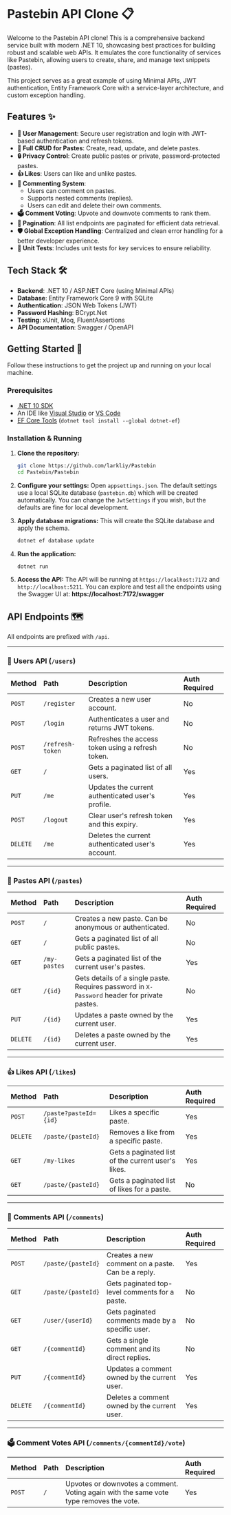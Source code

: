 # Pastebin API Clone 📋

Welcome to the Pastebin API clone! This is a comprehensive backend service built with modern .NET 10, showcasing best practices for building robust and scalable web APIs. It emulates the core functionality of services like Pastebin, allowing users to create, share, and manage text snippets (pastes).

This project serves as a great example of using Minimal APIs, JWT authentication, Entity Framework Core with a service-layer architecture, and custom exception handling.

## Features ✨

*   **👤 User Management**: Secure user registration and login with JWT-based authentication and refresh tokens.
*   **📝 Full CRUD for Pastes**: Create, read, update, and delete pastes.
*   **🔒 Privacy Control**: Create public pastes or private, password-protected pastes.
*   **👍 Likes**: Users can like and unlike pastes.
*   **💬 Commenting System**:
    *   Users can comment on pastes.
    *   Supports nested comments (replies).
    *   Users can edit and delete their own comments.
*   **🗳️ Comment Voting**: Upvote and downvote comments to rank them.
*   **📄 Pagination**: All list endpoints are paginated for efficient data retrieval.
*   **🛡️ Global Exception Handling**: Centralized and clean error handling for a better developer experience.
*   **🧪 Unit Tests**: Includes unit tests for key services to ensure reliability.

## Tech Stack 🛠️

*   **Backend**: .NET 10 / ASP.NET Core (using Minimal APIs)
*   **Database**: Entity Framework Core 9 with SQLite
*   **Authentication**: JSON Web Tokens (JWT)
*   **Password Hashing**: BCrypt.Net
*   **Testing**: xUnit, Moq, FluentAssertions
*   **API Documentation**: Swagger / OpenAPI

## Getting Started 🚀

Follow these instructions to get the project up and running on your local machine.

### Prerequisites

*   [.NET 10 SDK](https://dotnet.microsoft.com/download/dotnet/10.0)
*   An IDE like [Visual Studio](https://visualstudio.microsoft.com/) or [VS Code](https://code.visualstudio.com/)
*   [EF Core Tools](https://docs.microsoft.com/en-us/ef/core/cli/dotnet) (`dotnet tool install --global dotnet-ef`)

### Installation & Running

1.  **Clone the repository:**
    ```sh
    git clone https://github.com/larkliy/Pastebin
    cd Pastebin/Pastebin
    ```

2.  **Configure your settings:**
    Open `appsettings.json`. The default settings use a local SQLite database (`pastebin.db`) which will be created automatically. You can change the `JwtSettings` if you wish, but the defaults are fine for local development.

3.  **Apply database migrations:**
    This will create the SQLite database and apply the schema.
    ```sh
    dotnet ef database update
    ```

4.  **Run the application:**
    ```sh
    dotnet run
    ```

5.  **Access the API:**
    The API will be running at `https://localhost:7172` and `http://localhost:5211`.
    You can explore and test all the endpoints using the Swagger UI at:
    **https://localhost:7172/swagger**

## API Endpoints 🗺️

All endpoints are prefixed with `/api`.

---

### 👤 Users API (`/users`)

| Method | Path                  | Description                                       | Auth Required |
| :----- | :-------------------- | :------------------------------------------------ | :------------ |
| `POST` | `/register`           | Creates a new user account.                       | No            |
| `POST` | `/login`              | Authenticates a user and returns JWT tokens.      | No            |
| `POST` | `/refresh-token`      | Refreshes the access token using a refresh token. | No            |
| `GET`  | `/`                   | Gets a paginated list of all users.               | Yes           |
| `PUT`  | `/me`                 | Updates the current authenticated user's profile. | Yes           |
| `POST`  | `/logout`            | Clear user's refresh token and this expiry.       | Yes           |
| `DELETE`| `/me`                | Deletes the current authenticated user's account. | Yes           |

---

### 📝 Pastes API (`/pastes`)

| Method | Path                  | Description                                                              | Auth Required |
| :----- | :-------------------- | :----------------------------------------------------------------------- | :------------ |
| `POST` | `/`                   | Creates a new paste. Can be anonymous or authenticated.                  | No            |
| `GET`  | `/`                   | Gets a paginated list of all public pastes.                              | No            |
| `GET`  | `/my-pastes`          | Gets a paginated list of the current user's pastes.                      | Yes           |
| `GET`  | `/{id}`               | Gets details of a single paste. Requires password in `X-Password` header for private pastes. | No            |
| `PUT`  | `/{id}`               | Updates a paste owned by the current user.                               | Yes           |
| `DELETE`| `/{id}`              | Deletes a paste owned by the current user.                               | Yes           |

---

### 👍 Likes API (`/likes`)

| Method | Path                  | Description                                       | Auth Required |
| :----- | :-------------------- | :------------------------------------------------ | :------------ |
| `POST` | `/paste?pasteId={id}` | Likes a specific paste.                           | Yes           |
| `DELETE`| `/paste/{pasteId}`   | Removes a like from a specific paste.             | Yes           |
| `GET`  | `/my-likes`           | Gets a paginated list of the current user's likes.| Yes           |
| `GET`  | `/paste/{pasteId}`    | Gets a paginated list of likes for a paste.       | No            |

---

### 💬 Comments API (`/comments`)

| Method | Path                  | Description                                       | Auth Required |
| :----- | :-------------------- | :------------------------------------------------ | :------------ |
| `POST` | `/paste/{pasteId}`    | Creates a new comment on a paste. Can be a reply. | Yes           |
| `GET`  | `/paste/{pasteId}`    | Gets paginated top-level comments for a paste.    | No            |
| `GET`  | `/user/{userId}`      | Gets paginated comments made by a specific user.  | No            |
| `GET`  | `/{commentId}`        | Gets a single comment and its direct replies.     | No            |
| `PUT`  | `/{commentId}`        | Updates a comment owned by the current user.      | Yes           |
| `DELETE`| `/{commentId}`       | Deletes a comment owned by the current user.      | Yes           |

---

### 🗳️ Comment Votes API (`/comments/{commentId}/vote`)

| Method | Path                  | Description                                       | Auth Required |
| :----- | :-------------------- | :------------------------------------------------ | :------------ |
| `POST` | `/`                   | Upvotes or downvotes a comment. Voting again with the same vote type removes the vote. | Yes           |
